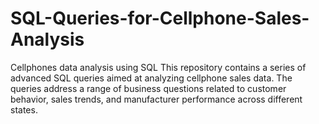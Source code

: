 # SQL-Queries-for-Cellphone-Sales-Analysis
 Cellphones data analysis using SQL
This repository contains a series of advanced SQL queries aimed at analyzing cellphone sales data. 
The queries address a range of business questions related to customer behavior, sales trends, and manufacturer performance across different states.
